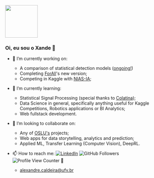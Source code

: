 <div height="105">
<img height="105" src = "https://readme-jokes.vercel.app/api?theme=watermelon" > 
</div>
<!-- https://stackoverflow.com/questions/1838873/visualizing-branch-topology-in-git/34467298#34467298 -->

### Oi, eu sou o Xande 👋
<!-- 
|   |  
| ------------------- | 
| <img src = "https://readme-jokes.vercel.app/api?theme=watermelon"  | 
 -->
<!-- <img src = "https://readme-jokes.vercel.app/api?theme=watermelon" height="105"> -->

- 🔭 I’m currently working on:
 
  - A comparison of statistical detection models ([ongoing!](https://github.com/Alexandre-Caldeira/detection-theory-101))
  - Completing [ForAll](https://github.com/OpenSourceLabUFV/ForAll)'s new version;
  - Competing in Kaggle with [NIAS-IA](https://github.com/NIAS-IA-UFV/);
  
- 🌱 I’m currently learning:

  - Statistical Signal Processing (special thanks to [Colatina](https://www.youtube.com/channel/UCV0pkAJkePeV1n6bos0phmA/playlists));
  - Data Science in general, specifically anything useful for Kaggle Competitions, Robotics applications or BI Analytics;
  - Web fullstack development.

- 👯 I’m looking to collaborate on:

  - Any of [OSLU's](https://github.com/OpenSourceLabUFV) projects;
  - Web apps for data storytelling, analytics and prediction;
  - Applied ML, Transfer Learning (Computer Vision), DeepRL.

<!-- - 🤔 I’m looking for help with: -->
<!-- 
  - Connecting a SICK LMS100 LiDAR to [this ubiquity-xenial-lxde raspberry image](https://downloads.ubiquityrobotics.com/pi.html) (v2020-11-07); -->

- 📫 How to reach me: 
[![LinkedIn](https://img.shields.io/badge/LinkedIn--_.svg?style=social&logo=linkedin&link=http:///www.linkedin.com/in/o-alexandre-caldeira/)](https://www.linkedin.com/in/o-alexandre-caldeira/)
![GitHub Followers](https://img.shields.io/github/followers/Alexandre-Caldeira?style=social) 
![Profile View Counter](https://komarev.com/ghpvc/?username=Alexandre-Caldeira) 🚀

  - alexandre.caldeira@ufv.br


<!--  [LinkedIn/o-alexandre-caldeira](https://www.linkedin.com/in/o-alexandre-caldeira/) -->
<!-- https://app.assessfirst.com/_/profile/lhejcpjs-alexandre-caldeira -->

 

<!-- ![Your Repository's Stats](https://github-readme-stats.vercel.app/api?username=Alexandre-Caldeira&show_icons=true) -->

<!-- ![Your Repository's Stats](https://github-readme-stats.vercel.app/api/top-langs/?username=Alexandre-Caldeira) -->
<!-- https://www.16personalities.com/profiles/d1fc93a6ec64b -->

<!-- DASHBOARDS: -->
<!-- https://github.com/Naereen/badges -->
<!-- ## 3. Contributors Badge ![Your Repository's Stats](https://contrib.rocks/image?repo=Tanu-N-Prabhu/Python)  -->
<!-- ### Repository View Counter - HITS -->
<!-- ![Hits](https://hitcounter.pythonanywhere.com/count/tag.svg?url=https://github.com/Alexandre-Caldeira/TREVAS) -->

<!--
**Alexandre-Caldeira/Alexandre-Caldeira** is a ✨ _special_ ✨ repository because its `README.md` (this file) appears on your GitHub profile.

Here are some ideas to get you started:

- 🔭 I’m currently working on ...
- 🌱 I’m currently learning ...
- 👯 I’m looking to collaborate on ...
- 🤔 I’m looking for help with ...

- 💬 Ask me about 

  - Robotics, programming
  - Containers

- 📫 How to reach me: ...
- 😄 Pronouns: ...
- ⚡ Fun fact: ...
-->
